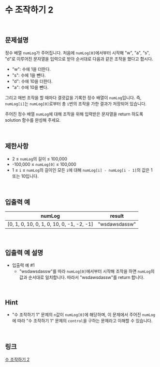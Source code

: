 # 수 조작하기 2

<br>

## 문제설명
정수 배열 `numLog`가 주어집니다. 처음에 `numLog[0]`에서부터 시작해 "w", "a", "s", "d"로 이루어진 문자열을 입력으로 받아 순서대로 다음과 같은 조작을 했다고 합시다.

- "w": 수에 1을 더한다.
- "s": 수에 1을 뺀다.
- "d": 수에 10을 더한다.
- "a": 수에 10을 뺀다.

그리고 매번 조작을 할 때마다 결괏값을 기록한 정수 배열이 `numLog`입니다. 즉, `numLog[i]`는 `numLog[0]`로부터 총 `i`번의 조작을 가한 결과가 저장되어 있습니다.

주어진 정수 배열 `numLog`에 대해 조작을 위해 입력받은 문자열을 return 하도록 solution 함수를 완성해 주세요.

<br>

## 제한사항
- 2 ≤ `numLog`의 길이 ≤ 100,000
- -100,000 ≤ `numLog[0]` ≤ 100,000
- 1 ≤ `i` ≤ `numLog`의 길이인 모든 `i`에 대해 `numLog[i] - numLog[i - 1]`의 값은 1 또는 10입니다.

<br>

## 입출력 예
| numLog | result |
|---|---|
| [0, 1, 0, 10, 0, 1, 0, 10, 0, -1, -2, -1] | "wsdawsdassw" |

<br>

## 입출력 예 설명
- 입출력 예 #1
    - "wsdawsdassw"를 따라 `numLog[0]`에서부터 시작해 조작을 하면 `numLog`의 값과 순서대로 일치합니다. 따라서 "wsdawsdassw"를 return 합니다.

<br>

## Hint
- "수 조작하기 1" 문제의 `n`값이 `numLog[0]`에 해당하며, 이 문제에서 주어진 `numLog`에 따라 "수 조작하기 1" 문제의 `control`을 구하는 문제라고 이해할 수 있습니다.

<br>

## 링크
[수 조작하기 2](https://school.programmers.co.kr/learn/courses/30/lessons/181925)
